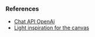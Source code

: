 ### References

-   [Chat API OpenAi](https://platform.openai.com/docs/api-reference/chat/create)
-   [Light inspiration for the canvas](https://codesandbox.io/s/tx1pq)
